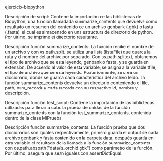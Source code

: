 ejercicio-biopython

Descripción de script:
Contiene la importación de las bibliotecas de Biopython, una función llamadada summarize_contents que devuelve como resultado un resumen del contenido de un archivo genbank (.gbk) o fasta (.fasta), el cual es almacenado en una estructura de  directorio de python. Por último, se imprime el directorio resultante. 

Descripción función summarize_contents:
La función recibe el nombre de un archivo y con os.path.split, se utiliza una lista (listaFile) que guarda la ruta y el nombre del archivo por separado. Con os.path.splitext, obtenemos el tipo de archivo que se esta leyendo, genbank o fasta, y se guarda en extension. De acuerdo al valor de esta variable, se asigna a la variable tfile, el tipo de archivo que se esta leyendo. Posteriormente, se crea un diccionario, donde se guarda cada característica del archivo leído. La función summarize_contents devuelve un directorio conteniendo el file, path, num_records y cada records con su respectivo id, nombre y descripción.

Descripción función test_script:
Contiene la importación de las bibliotecas utilizadas para llevar a cabo la prueba de unidad de la función summarize_contents con la función test_summarize_contents, contenida dentro de la clase MiPrueba

Descripción función summarize_contents:
La función prueba que dos diccionarios son iguales respectivamente, primero guarda el output de cada archivo genbank y fasta contenido en la carpeta data, después guarda en otra variable el resultado de la llamada a la función summarize_contents con os.path.abspath("data/ls_orchid.gbk") como parámetro de la función. Por último, asegura que sean iguales con assertDictEqual. 
